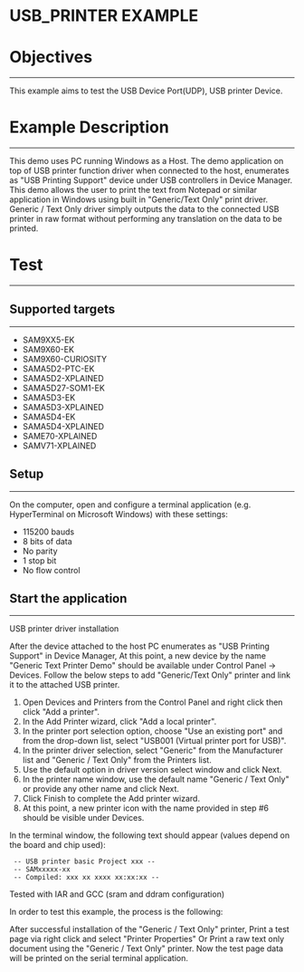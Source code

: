 USB_PRINTER EXAMPLE
=======================

# Objectives
------------
This example aims to test the USB Device Port(UDP), USB printer Device.

# Example Description
---------------------
This demo uses PC running Windows as a Host. The demo application on top of USB printer function 
driver when connected to the host, enumerates as "USB Printing Support" device under USB controllers 
in Device Manager. This demo allows the user to print the text from Notepad or similar application 
in Windows using built in "Generic/Text Only" print driver. Generic / Text Only driver simply outputs 
the data to the connected USB printer in raw format without performing any translation on the data to 
be printed.

# Test
------
## Supported targets
--------------------
* SAM9XX5-EK
* SAM9X60-EK
* SAM9X60-CURIOSITY
* SAMA5D2-PTC-EK
* SAMA5D2-XPLAINED
* SAMA5D27-SOM1-EK
* SAMA5D3-EK
* SAMA5D3-XPLAINED
* SAMA5D4-EK
* SAMA5D4-XPLAINED
* SAME70-XPLAINED
* SAMV71-XPLAINED

## Setup
--------
On the computer, open and configure a terminal application
(e.g. HyperTerminal on Microsoft Windows) with these settings:
 - 115200 bauds
 - 8 bits of data
 - No parity
 - 1 stop bit
 - No flow control

## Start the application
------------------------
USB printer driver installation

After the device attached to the host PC enumerates as "USB Printing Support" in Device Manager,
At this point, a new device by the name "Generic Text Printer Demo" should be available under 
Control Panel -> Devices.
Follow the below steps to add "Generic/Text Only" printer and link it to the attached USB printer.
1) Open Devices and Printers from the Control Panel and right click then click "Add a printer".
2) In the Add Printer wizard, click "Add a local printer".
3) In the printer port selection option, choose "Use an existing port" and from the drop-down list,
 select "USB001 (Virtual printer port for USB)".
4) In the printer driver selection, select "Generic" from the Manufacturer list and "Generic / Text Only" 
from the Printers list.
5) Use the default option in driver version select window and click Next.
6) In the printer name window, use the default name "Generic / Text Only" or provide any other name 
and click Next.
7) Click Finish to complete the Add printer wizard.
8) At this point, a new printer icon with the name provided in step #6 should be visible under Devices.

In the terminal window, the following text should appear (values depend on the board and chip used):
```
 -- USB printer basic Project xxx --
 -- SAMxxxxx-xx
 -- Compiled: xxx xx xxxx xx:xx:xx --
```

Tested with IAR and GCC (sram and ddram configuration)

In order to test this example, the process is the following:

After successful installation of the "Generic / Text Only" printer,
Print a test page via right click and select "Printer Properties"
Or 
Print a raw text only document using the "Generic / Text Only" printer.
Now the test page data will be printed on the serial terminal application.